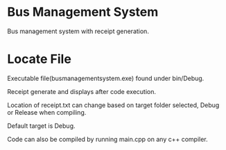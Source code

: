 # Bus Management System
Bus management system with receipt generation.

# Locate File
Executable file(busmanagementsystem.exe) found under bin/Debug.    

Receipt generate and displays after code execution.

Location of receipt.txt can change based on target folder selected, Debug or Release when compiling.

Default target is Debug.

Code can also be compiled by running main.cpp on any c++ compiler.
